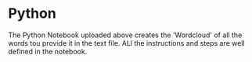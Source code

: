 # Python
The Python Notebook uploaded above creates the 'Wordcloud' of all the words tou provide it in the text file. ALl the instructions and steps are well defined in the notebook.
